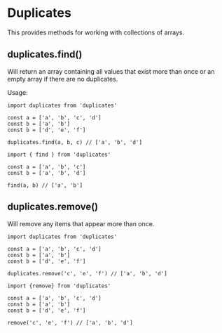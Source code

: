 # Duplicates

This provides methods for working with collections of arrays.

## duplicates.find()

Will return an array containing all values that exist more than once or an empty array if there are no duplicates.

Usage:

```
import duplicates from 'duplicates'

const a = ['a', 'b', 'c', 'd']
const b = ['a', 'b']
const b = ['d', 'e', 'f']

duplicates.find(a, b, c) // ['a', 'b', 'd']
```

```
import { find } from 'duplicates'

const a = ['a', 'b', 'c']
const b = ['a', 'b', 'd']

find(a, b) // ['a', 'b']
```

## duplicates.remove()

Will remove any items that appear more than once.

```
import duplicates from 'duplicates'

const a = ['a', 'b', 'c', 'd']
const b = ['a', 'b']
const b = ['d', 'e', 'f']

duplicates.remove('c', 'e', 'f') // ['a', 'b', 'd']
```

```
import {remove} from 'duplicates'

const a = ['a', 'b', 'c', 'd']
const b = ['a', 'b']
const b = ['d', 'e', 'f']

remove('c', 'e', 'f') // ['a', 'b', 'd']
```
